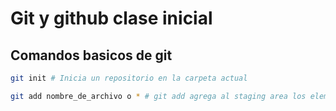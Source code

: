 # Git y github clase inicial

## Comandos basicos de git

```sh
git init # Inicia un repositorio en la carpeta actual

git add nombre_de_archivo o * # git add agrega al staging area los elementos deseados
```
